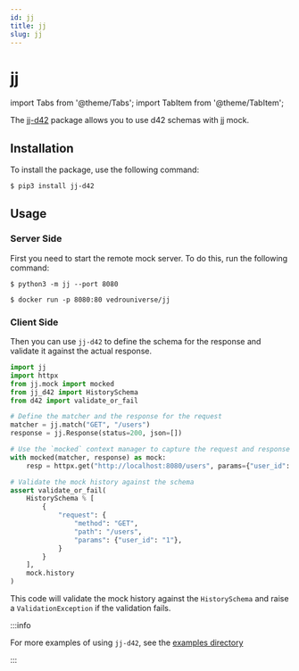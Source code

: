 ```yaml
---
id: jj
title: jj
slug: jj
---
```

# jj

import Tabs from '@theme/Tabs';
import TabItem from '@theme/TabItem';

The [jj-d42](https://pypi.org/project/jj-d42/) package allows you to use d42 schemas with [jj](https://jj-mock.io) mock.

## Installation

To install the package, use the following command:

```shell
$ pip3 install jj-d42
```

## Usage

### Server Side

First you need to start the remote mock server. To do this, run the following command:

<Tabs>
  <TabItem value="Python">

```shell
$ python3 -m jj --port 8080
```

  </TabItem>
    <TabItem value="Docker">

```shell
$ docker run -p 8080:80 vedrouniverse/jj
```

  </TabItem>
</Tabs>

### Client Side

Then you can use `jj-d42` to define the schema for the response and validate it against the actual response.

```python
import jj
import httpx
from jj.mock import mocked
from jj_d42 import HistorySchema
from d42 import validate_or_fail

# Define the matcher and the response for the request
matcher = jj.match("GET", "/users")
response = jj.Response(status=200, json=[])

# Use the `mocked` context manager to capture the request and response data
with mocked(matcher, response) as mock:
    resp = httpx.get("http://localhost:8080/users", params={"user_id": 1})

# Validate the mock history against the schema
assert validate_or_fail(
    HistorySchema % [
        {
            "request": {
                "method": "GET",
                "path": "/users",
                "params": {"user_id": "1"},
            }
        }
    ],
    mock.history
)
```

This code will validate the mock history against the `HistorySchema` and raise a `ValidationException` if the validation fails.

:::info

For more examples of using `jj-d42`, see the [examples directory](https://github.com/tsv1/jj-d42/tree/master/examples)

:::
